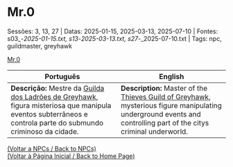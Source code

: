
# Mr.0

Sessões: 3, 13, 27 | Datas: 2025-01-15, 2025-03-13, 2025-07-10 | Fontes: s03_-_2025-01-15.txt, s13_-_2025-03-13.txt, s27_-_2025-07-10.txt | Tags: npc, guildmaster, greyhawk

[Mr.0](mr0.png)

| Português | English |
|-----------|---------|
| **Descrição:** Mestre da [Guilda dos Ladrões de Greyhawk](guilda_dos_ladroes.md), figura misteriosa que manipula eventos subterrâneos e controla parte do submundo criminoso da cidade. | **Description:** Master of the [Thieves Guild of Greyhawk](guilda_dos_ladroes.md), mysterious figure manipulating underground events and controlling part of the citys criminal underworld. |

[(Voltar a NPCs / Back to NPCs)](npcs_list.md)  
[(Voltar à Página Inicial / Back to Home Page)](home.md)



















